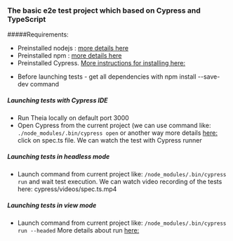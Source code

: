 ### The basic e2e test project which based on Cypress and TypeScript
#####Requirements:

- Preinstalled nodejs : [more details here](https://nodejs.org/en/download/package-manager)
- Preinstalled npm : [more details here](https://www.npmjs.com/get-npm)
- Preinstalled Cypress. [More instructions for installing here:](https://docs.cypress.io/guides/getting-started/installing-cypress.html#System-requirements)

* Before launching tests - get all dependencies with npm install --save-dev command


##### Launching tests with  Cypress IDE
* Run Theia locally on default port 3000
* Open Cypress from the current project  (we can use command like: `./node_modules/.bin/cypress open` or another way more details [here:](https://docs.cypress.io/guides/getting-started/installing-cypress.html#Opening-Cypress)
click on spec.ts file. We can watch the test with Cypress runner  

##### Launching tests in headless mode  
* Launch command from current project like: `/node_modules/.bin/cypress run` and wait test execution. We can watch video recording of the tests here: cypress/videos/spec.ts.mp4

##### Launching tests in view mode
* Launch command from current project like: `/node_modules/.bin/cypress run --headed`
More details about run [here:](https://docs.cypress.io/guides/guides/command-line.html#cypress-run) 

